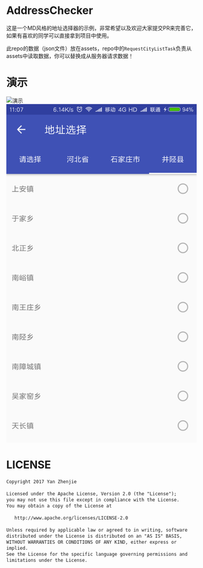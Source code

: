# AddressChecker
这是一个MD风格的地址选择器的示例，非常希望以及欢迎大家提交PR来完善它，如果有喜欢的同学可以直接拿到项目中使用。

此repo的数据（json文件）放在assets，repo中的`RequestCityListTask`负责从assets中读取数据，你可以替换成从服务器请求数据！

# 演示
![演示](./image/1.gif)
![](./image/Screenshot_2017-08-23-11-07-38-481_com.yanzhenjie.png)

# LICENSE
```text
Copyright 2017 Yan Zhenjie

Licensed under the Apache License, Version 2.0 (the "License");
you may not use this file except in compliance with the License.
You may obtain a copy of the License at

   http://www.apache.org/licenses/LICENSE-2.0

Unless required by applicable law or agreed to in writing, software
distributed under the License is distributed on an "AS IS" BASIS,
WITHOUT WARRANTIES OR CONDITIONS OF ANY KIND, either express or implied.
See the License for the specific language governing permissions and
limitations under the License.
```